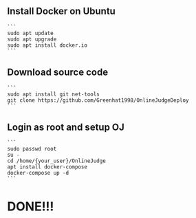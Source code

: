 ## Install Docker on Ubuntu  
    
    ```
    sudo apt update
    sudo apt upgrade
    sudo apt install docker.io
    ```
    
## Download source code
    
    ```
    sudo apt install git net-tools
    git clone https://github.com/Greenhat1998/OnlineJudgeDeploy
    ```
    
## Login as root and setup OJ
    
    ```
    sudo passwd root
    su -
    cd /home/{your_user}/OnlineJudge
    apt install docker-compose
    docker-compose up -d
    ```
    
# DONE!!!
